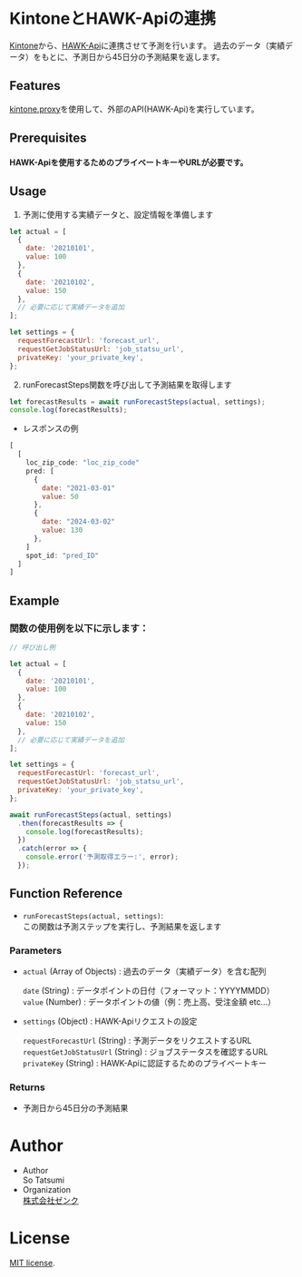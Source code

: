 # KintoneとHAWK-Apiの連携

[Kintone](https://kintone.cybozu.co.jp/index.html)から、[HAWK-Api](https://api-hawk.rox-jp.com/v1.0/docs)に連携させて予測を行います。
過去のデータ（実績データ）をもとに、予測日から45日分の予測結果を返します。


## Features
[kintone.proxy](https://cybozu.dev/ja/kintone/docs/js-api/proxy/kintone-proxy/)を使用して、外部のAPI(HAWK-Api)を実行しています。


## Prerequisites
#### HAWK-Apiを使用するためのプライベートキーやURLが必要です。


## Usage

1. 予測に使用する実績データと、設定情報を準備します
```js
let actual = [
  {
    date: '20210101',
    value: 100
  },
  {
    date: '20210102',
    value: 150
  },
  // 必要に応じて実績データを追加
];

let settings = {
  requestForecastUrl: 'forecast_url',
  requestGetJobStatusUrl: 'job_statsu_url',
  privateKey: 'your_private_key',
};
```

2. runForecastSteps関数を呼び出して予測結果を取得します
```js
let forecastResults = await runForecastSteps(actual, settings);
console.log(forecastResults);
```

* レスポンスの例
```js
[
  [
    loc_zip_code: "loc_zip_code"
    pred: [
      {
        date: "2021-03-01"
        value: 50
      },
      {
        date: "2024-03-02"
        value: 130
      },
    ]
    spot_id: "pred_ID"
  ]
]
```

## Example

### 関数の使用例を以下に示します：
```js
// 呼び出し例

let actual = [
  {
    date: '20210101',
    value: 100
  },
  {
    date: '20210102',
    value: 150
  },
  // 必要に応じて実績データを追加
];

let settings = {
  requestForecastUrl: 'forecast_url',
  requestGetJobStatusUrl: 'job_statsu_url',
  privateKey: 'your_private_key',
};

await runForecastSteps(actual, settings)
  .then(forecastResults => {
    console.log(forecastResults);
  })
  .catch(error => {
    console.error('予測取得エラー:', error);
  });

```


## Function Reference
* `runForecastSteps(actual, settings)`: <br>
この関数は予測ステップを実行し、予測結果を返します

### Parameters
* `actual` (Array of Objects)       : 過去のデータ（実績データ）を含む配列

  `date` (String)                   : データポイントの日付（フォーマット：YYYYMMDD）<br>
  `value` (Number)                  : データポイントの値（例：売上高、受注金額 etc...）


* `settings` (Object)               : HAWK-Apiリクエストの設定

  `requestForecastUrl` (String)     : 予測データをリクエストするURL <br>
  `requestGetJobStatusUrl` (String) : ジョブステータスを確認するURL <br>
  `privateKey` (String)             : HAWK-Apiに認証するためのプライベートキー 

### Returns
* 予測日から45日分の予測結果


# Author

* Author <br>
So Tatsumi
* Organization <br>
[株式会社ゼンク](https://zenk.co.jp/)


# License
[MIT license](https://choosealicense.com/licenses/mit/).
